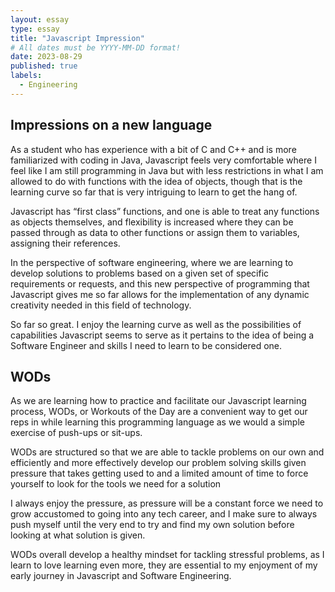 ```yaml
---
layout: essay
type: essay
title: "Javascript Impression"
# All dates must be YYYY-MM-DD format!
date: 2023-08-29
published: true
labels:
  - Engineering
---
```


## Impressions on a new language 

As a student who has experience with a bit of C and C++ and is more familiarized with coding in Java, Javascript feels very comfortable where I feel like I am still programming in Java but with less restrictions in what I am allowed to do with functions with the idea of objects, though that is the learning curve so far that is very intriguing to learn to get the hang of.

Javascript has “first class” functions, and one is able to treat any functions as objects themselves, and flexibility is increased where they can be passed through as data to other functions or assign them to variables, assigning their references.  

In the perspective of software engineering, where we are learning to develop solutions to problems based on a given set of specific requirements or requests, and this new perspective of programming that Javascript gives me so far allows for the implementation of any dynamic creativity needed in this field of technology.  

So far so great. I enjoy the learning curve as well as the possibilities of capabilities Javascript seems to serve as it pertains to the idea of being a Software Engineer and skills I need to learn to be considered one.

## WODs

As we are learning how to practice and facilitate our Javascript learning process, WODs, or Workouts of the Day are a convenient way to get our reps in while learning this programming language as we would a simple exercise of push-ups or sit-ups.  

WODs are structured so that we are able to tackle problems on our own and efficiently and more effectively develop our problem solving skills given pressure that takes getting used to and a limited amount of time to force yourself to look for the tools we need for a solution

I always enjoy the pressure, as pressure will be a constant force we need to grow accustomed to going into any tech career, and I make sure to always push myself until the very end to try and find my own solution before looking at what solution is given.

WODs overall develop a healthy mindset for tackling stressful problems, as I learn to love learning even more, they are essential to my enjoyment of my early journey in Javascript and Software Engineering.

